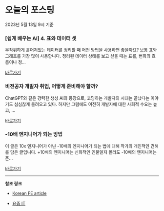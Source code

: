 # 오늘의 포스팅 
2023년 5월 13일 9시 기준 

### [쉽게 배우는 AI] 4. 표와 데이터 셋 

 무작위하게 흩어져있는 데이터를 정리할 때 어떤 방법을 사용하면 좋을까요? 보통 표와 그래프를 가장 많이 사용합니다. 정리된 데이터 상태를 보고 싶을 때는 표를, 변화의 흐름이나 정... 

 [바로가기](https://yozm.wishket.com/magazine/detail/2017/) 

### 비전공자 개발자 취업, 어떻게 준비해야 할까? 

 ChatGPT와 같은 강력한 생성 AI의 등장으로, 코딩하는 개발자의 시대는 끝났다는 이야기도 심심찮게 들려오고 있다. 하지만 그럼에도 여전히 개발자에 대한 사회적 수요는 높고, ... 

 [바로가기](https://yozm.wishket.com/magazine/detail/2016/) 

### -10배 엔지니어가 되는 방법 

 이 글은 10x 엔지니어가 아닌 -10배의 엔지니어가 되는 법에 대해 작가의 개인적인 견해를 담은 글입니다. +10배의 엔지니어는 신화적인 인물일지 몰라도 -10배의 엔지니어는 존... 

 [바로가기](https://yozm.wishket.com/magazine/detail/2012/) 

---

**참조 링크**

- [Korean FE article](https://kofearticle.substack.com) 

- [요즘 IT](https://yozm.wishket.com/magazine) 

